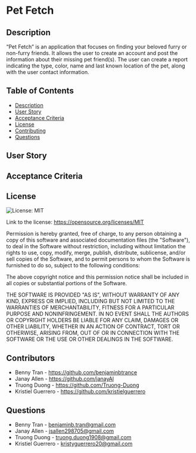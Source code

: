 # Pet Fetch

## Description

“Pet Fetch” is an application that focuses on finding your beloved furry or non-furry friends. It allows the user to create an account and post the information about their missing pet friend(s). The user can create a report indicating the type, color, name and last known location of the pet, along with the user contact information.

## Table of Contents

- [Description](#Description)
- [User Story](#UserStory)
- [Acceptance Criteria](#AcceptanceCriteria)
- [License](#License)
- [Contributing](#Contributing)
- [Questions](#Questions)

## User Story

## Acceptance Criteria

## License

![License: MIT](https://img.shields.io/badge/License-MIT-yellow.svg)

Link to the license: https://opensource.org/licenses/MIT

Permission is hereby granted, free of charge, to any person obtaining a copy
of this software and associated documentation files (the "Software"), to deal
in the Software without restriction, including without limitation the rights
to use, copy, modify, merge, publish, distribute, sublicense, and/or sell
copies of the Software, and to permit persons to whom the Software is
furnished to do so, subject to the following conditions:

The above copyright notice and this permission notice shall be included in all
copies or substantial portions of the Software.

THE SOFTWARE IS PROVIDED "AS IS", WITHOUT WARRANTY OF ANY KIND, EXPRESS OR
IMPLIED, INCLUDING BUT NOT LIMITED TO THE WARRANTIES OF MERCHANTABILITY,
FITNESS FOR A PARTICULAR PURPOSE AND NONINFRINGEMENT. IN NO EVENT SHALL THE
AUTHORS OR COPYRIGHT HOLDERS BE LIABLE FOR ANY CLAIM, DAMAGES OR OTHER
LIABILITY, WHETHER IN AN ACTION OF CONTRACT, TORT OR OTHERWISE, ARISING FROM,
OUT OF OR IN CONNECTION WITH THE SOFTWARE OR THE USE OR OTHER DEALINGS IN THE
SOFTWARE.

## Contributors

- Benny Tran - https://github.com/benjaminbtrance
- Janay Allen - https://github.com/janayAl
- Truong Duong - https://github.com/Truong-Duong
- Kristiel Guerrero - https://github.com/kristielguerrero

## Questions

- Benny Tran - benjaminb.tran@gmail.com
- Janay Allen - jsallen298705@gmail.com
- Truong Duong - truong.duong1908@gmail.com
- Kristiel Guerrero - kristyguerrero20@gmail.com
